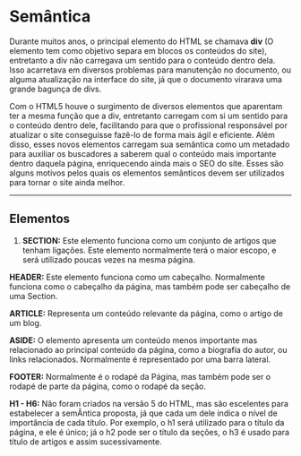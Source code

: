 # Semântica

Durante muitos anos, o principal elemento do HTML se chamava **div** (O elemento tem como objetivo separa em blocos os conteúdos do site), entretanto a div não carregava um sentido para o conteúdo dentro dela.
Isso acarretava em diversos problemas para manutenção no documento, ou alguma atualização na interface do site, já que o documento virarava uma grande bagunça de divs.

Com o HTML5 houve o surgimento de diversos elementos que aparentam ter a mesma função que a div, entretanto carregam com si um sentido para o conteúdo dentro dele, facilitando para que o profissional responsável por atualizar o site conseguisse fazê-lo de forma mais ágil e eficiente. Além disso, esses novos elementos carregam sua semântica como um metadado para auxiliar os buscadores a saberem qual o conteúdo mais importante dentro daquela página, enriquecendo ainda mais o SEO do site. Esses são alguns motivos pelos quais os elementos semânticos devem ser utilizados para tornar o site ainda melhor.

----------

## Elementos

1. **SECTION:** Este elemento funciona como um conjunto de artigos que tenham ligações. Este elemento normalmente terá o maior escopo, e será utilizado poucas vezes na mesma página.

**HEADER:** Este elemento funciona como um cabeçalho. Normalmente funciona como o cabeçalho da página, mas também pode ser cabeçalho de uma Section.

**ARTICLE:** Representa um conteúdo relevante da página, como o artigo de um blog.

**ASIDE:** O elemento apresenta um conteúdo menos importante mas relacionado ao principal conteúdo da página, como a biografia do autor, ou links relacionados. Normalmente é representado por uma barra lateral.

**FOOTER:** Normalmente é o rodapé da Página, mas também pode ser o rodapé de parte da página, como o rodapé da seção.

**H1 - H6:** Não foram criados na versão 5 do HTML, mas são escelentes para estabelecer a semÂntica proposta, já que cada um dele indica o nível de importância de cada título. 
Por exemplo, o h1 será utilizado para o título da página, e ele é único; já o h2 pode ser o título da seções, o h3 é usado para título de artigos e assim sucessivamente.